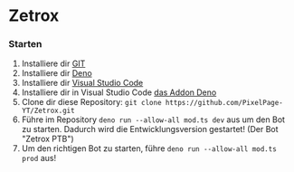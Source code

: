 # Zetrox

### Starten
1. Installiere dir [GIT](https://git-scm.com/)
2. Installiere dir [Deno](https://deno.land/)
3. Installiere dir [Visual Studio Code](https://code.visualstudio.com/)
4. Installiere dir in Visual Studio Code [das Addon Deno](https://marketplace.visualstudio.com/items?itemName=denoland.vscode-deno)
5. Clone dir diese Repository: `git clone https://github.com/PixelPage-YT/Zetrox.git`
6. Führe im Repository `deno run --allow-all mod.ts dev` aus um den Bot zu starten. Dadurch wird die Entwicklungsversion gestartet! (Der Bot "Zetrox PTB")
7. Um den richtigen Bot zu starten, führe `deno run --allow-all mod.ts prod` aus!
